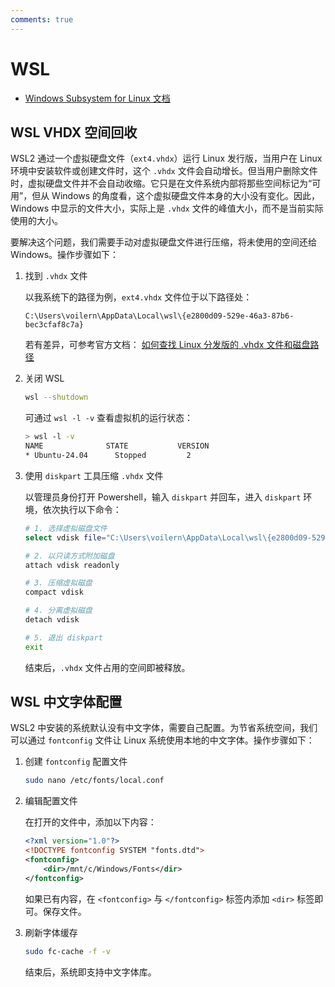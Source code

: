 ```yaml
---
comments: true
---
```


# WSL

- [Windows Subsystem for Linux 文档](https://learn.microsoft.com/zh-cn/windows/wsl/)

## WSL VHDX 空间回收

WSL2 通过一个虚拟硬盘文件（`ext4.vhdx`）运行 Linux 发行版，当用户在 Linux 环境中安装软件或创建文件时，这个 `.vhdx` 文件会自动增长。但当用户删除文件时，虚拟硬盘文件并不会自动收缩。它只是在文件系统内部将那些空间标记为“可用”，但从 Windows 的角度看，这个虚拟硬盘文件本身的大小没有变化。因此，Windows 中显示的文件大小，实际上是 `.vhdx` 文件的峰值大小，而不是当前实际使用的大小。  

要解决这个问题，我们需要手动对虚拟硬盘文件进行压缩，将未使用的空间还给 Windows。操作步骤如下：  

1. 找到 `.vhdx` 文件

    以我系统下的路径为例，`ext4.vhdx` 文件位于以下路径处：

    ```
    C:\Users\voilern\AppData\Local\wsl\{e2800d09-529e-46a3-87b6-bec3cfaf8c7a}
    ```

    若有差异，可参考官方文档： [如何查找 Linux 分发版的 .vhdx 文件和磁盘路径](https://learn.microsoft.com/zh-cn/windows/wsl/disk-space#how-to-locate-the-vhdx-file-and-disk-path-for-your-linux-distribution)

2. 关闭 WSL

    ```bash
    wsl --shutdown
    ```

    可通过 `wsl -l -v` 查看虚拟机的运行状态：

    ```bash
    > wsl -l -v
    NAME              STATE           VERSION
    * Ubuntu-24.04      Stopped         2
    ```

3. 使用 `diskpart` 工具压缩 `.vhdx` 文件

    以管理员身份打开 Powershell，输入 `diskpart` 并回车，进入 `diskpart` 环境，依次执行以下命令：

    ```bash
    # 1. 选择虚拟磁盘文件
    select vdisk file="C:\Users\voilern\AppData\Local\wsl\{e2800d09-529e-46a3-87b6-bec3cfaf8c7a}"

    # 2. 以只读方式附加磁盘
    attach vdisk readonly

    # 3. 压缩虚拟磁盘
    compact vdisk

    # 4. 分离虚拟磁盘
    detach vdisk

    # 5. 退出 diskpart
    exit
    ```

    结束后，`.vhdx` 文件占用的空间即被释放。

## WSL 中文字体配置

WSL2 中安装的系统默认没有中文字体，需要自己配置。为节省系统空间，我们可以通过 `fontconfig` 文件让 Linux 系统使用本地的中文字体。操作步骤如下：

1. 创建 `fontconfig` 配置文件

    ```bash
    sudo nano /etc/fonts/local.conf
    ```

2. 编辑配置文件

    在打开的文件中，添加以下内容：

    ```xml
    <?xml version="1.0"?>
    <!DOCTYPE fontconfig SYSTEM "fonts.dtd">
    <fontconfig>
        <dir>/mnt/c/Windows/Fonts</dir>
    </fontconfig>
    ```

    如果已有内容，在 `<fontconfig>` 与 `</fontconfig>` 标签内添加 `<dir>` 标签即可。保存文件。

3. 刷新字体缓存

    ```bash
    sudo fc-cache -f -v
    ```
    
    结束后，系统即支持中文字体库。